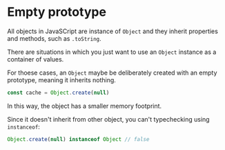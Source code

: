 # Empty prototype

All objects in JavaSCript are instance of `Object` and they inherit properties and methods, such as `.toString`.

There are situations in which you just want to use an `Object` instance as a container of values.

For thoese cases, an `Object` maybe be deliberately created with an empty prototype, meaning it inherits nothing.

```js
const cache = Object.create(null)
```

In this way, the object has a smaller memory footprint.

Since it doesn't inherit from other object, you can't typechecking using `instanceof`:

```js
Object.create(null) instanceof Object // false
```